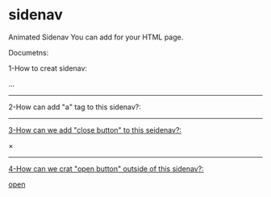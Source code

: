 # sidenav
Animated Sidenav
You can add for your HTML page.


Documetns:

1-How to creat sidenav:

<div id="sidenav">
  ...
</div>

-----------------------------------------

2-How can add "a" tag to this sidenav?:

<div id="sidenav">
  <a href="#" class="navlink">
</div>
  
 -----------------------------------------

  
 3-How can we add "close button" to this seidenav?:
 
 <div id="sidenav">
  <a  id="closebtn">&times;</a>
  <a href="#" class="navlink">
</div>
  
 -----------------------------------------
  
  4-How can we crat "open button" outside of this sidenav?:
  
  <span id="openbtn">open</span>
